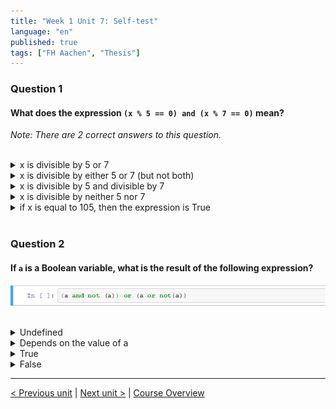 ```yaml
---
title: "Week 1 Unit 7: Self-test"
language: "en"
published: true
tags: ["FH Aachen", "Thesis"]
---
```


### Question 1

#### What does the expression ```(x % 5 == 0) and (x % 7 == 0)``` mean?

*Note: There are 2 correct answers to this question.*

<br>

<details>
	<summary>x is divisible by 5 or 7</summary>
	❌
</details>


<details>
	<summary>x is divisible by either 5 or 7 (but not both)</summary>
	❌
</details>


<details>
	<summary>x is divisible by 5 and divisible by 7</summary>
	✅
</details>


<details>
	<summary>x is divisible by neither 5 nor 7</summary>
	❌
</details>


<details>
	<summary>if x is equal to 105, then the expression is True </summary>
	✅
</details>

<br>

### Question 2

#### If ```a``` is a Boolean variable, what is the result of the following expression?

<img src=imgs/week1_unit7_f2.png><br><br>

<details>
	<summary>Undefined</summary>
	❌
</details>


<details>
	<summary>Depends on the value of a</summary>
	❌
</details>


<details>
	<summary>True</summary>
	✅
</details>


<details>
	<summary>False</summary>
	❌
</details>

---

[< Previous unit](/teaching/python-mooc/week1_unit7_creating_complex_expressions) | [Next unit >](/teaching/python-mooc/week1_assignment_questions) |
[Course Overview](/teaching/python-mooc)